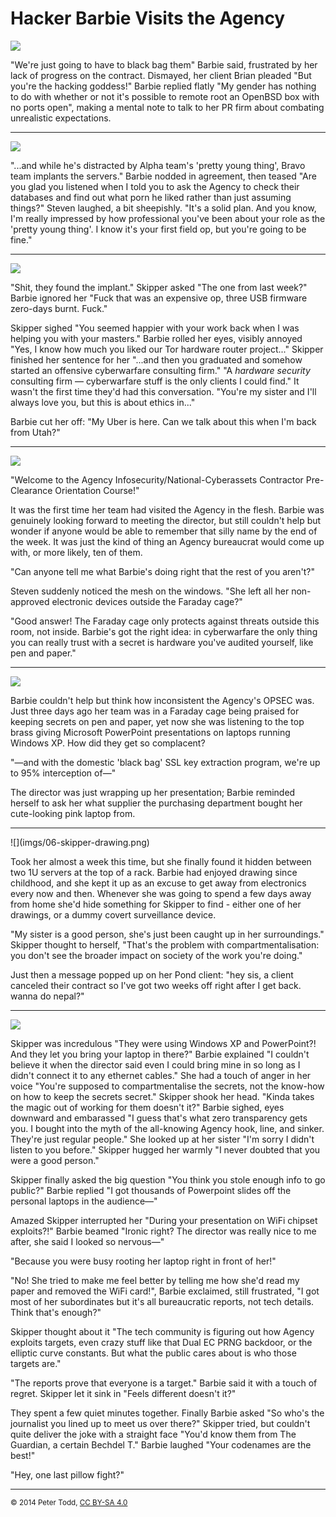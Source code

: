 <h1>Hacker Barbie Visits the Agency</h1>

![](imgs/01-remote-root.png)

"We're just going to have to black bag them" Barbie said, frustrated by her
lack of progress on the contract. Dismayed, her client Brian pleaded "But
you're the hacking goddess!" Barbie replied flatly "My gender has nothing to do
with whether or not it's possible to remote root an OpenBSD box with no ports
open", making a mental note to talk to her PR firm about combating unrealistic
expectations.


<hr>

![](imgs/02-black-bag.png)

"...and while he's distracted by Alpha team's 'pretty young thing', Bravo team
implants the servers." Barbie nodded in agreement, then teased "Are you glad you
listened when I told you to ask the Agency to check their databases and find out what porn he liked rather than just assuming things?" Steven laughed, a bit
sheepishly. "It's a solid plan. And you know, I'm really
impressed by how professional you've been about your role as the 'pretty
young thing'. I know it's your first field op, but you're going to be fine."


<hr>

![](imgs/03-kitchen.png)

"Shit, they found the implant." Skipper asked "The one from last week?" Barbie
ignored her "Fuck that was an expensive op, three USB firmware zero-days burnt.
Fuck."

Skipper sighed "You seemed happier with your work back when I was helping you
with your masters." Barbie rolled her eyes, visibly annoyed "Yes, I know how
much you liked our Tor hardware router project..." Skipper finished her
sentence for her "...and then you graduated and somehow started an offensive
cyberwarfare consulting firm." "A <i>hardware security</i> consulting firm —
cyberwarfare stuff is the only clients I could find." It wasn't the first time
they'd had this conversation. "You're my sister and I'll always love you, but
this is about ethics in..."

Barbie cut her off: "My Uber is here. Can we talk about this when I'm back from Utah?"


<hr>

![](imgs/04-agency-orientation.png)

"Welcome to the Agency Infosecurity/National-Cyberassets Contractor
Pre-Clearance Orientation Course!"

It was the first time her team had visited the Agency in the flesh. Barbie was
genuinely looking forward to meeting the director, but still couldn't help but
wonder if
anyone would be able to remember that silly name by the end of the week. It was just
the kind of thing an Agency bureaucrat would come up with, or more likely, ten
of them.

"Can anyone tell me what Barbie's doing right that the rest of you aren't?"

Steven suddenly noticed the mesh on the windows. "She left all her non-approved
electronic devices outside the Faraday cage?"

"Good answer! The Faraday cage only protects against threats outside this room,
not inside. Barbie's got the right idea: in cyberwarfare the only thing you can
really trust with a secret is hardware you've audited yourself, like pen and
paper."


<hr>

![](imgs/05-agency-brass.png)

Barbie couldn't help but think how inconsistent the Agency's OPSEC was. Just
three days ago her team was in a Faraday cage being praised for keeping secrets
on pen and paper, yet now she was listening to the top brass giving Microsoft
PowerPoint presentations on laptops running Windows XP. How did they get so
complacent?

"—and with the domestic 'black bag' SSL key extraction program, we're up to
95% interception of—"

The director was just wrapping up her presentation; Barbie reminded herself to
ask her what supplier the purchasing department bought her cute-looking pink
laptop from.


<hr>
![](imgs/06-skipper-drawing.png)

Took her almost a week this time, but she finally found it hidden between two
1U servers at the top of a rack. Barbie had enjoyed drawing since childhood,
and she kept it up as an excuse to get away from electronics every now and
then. Whenever she was going to spend a few days away from home she'd hide
something for Skipper to find - either one of her drawings, or a dummy covert
surveillance device.

"My sister is a good person, she's just been caught up in her surroundings."
Skipper thought to herself, "That's the problem with compartmentalisation: you
don't see the broader impact on society of the work you're doing."

Just then a message popped up on her Pond client: "hey sis, a client canceled
their contract so I've got two weeks off right after I get back. wanna do
nepal?"


<hr>

![](imgs/07-plots-and-pillowfights.png)

Skipper was incredulous "They were using Windows XP and PowerPoint?! And they
let you bring your laptop in there?" Barbie explained "I couldn't believe it
when the director said even I could bring mine in so long as I didn't connect
it to any ethernet cables." She had a touch of anger in her voice "You're
supposed to compartmentalise the secrets, not the know-how on how to keep the
secrets secret." Skipper shook her head. "Kinda takes the magic out of working
for them doesn't it?" Barbie sighed, eyes downward and embarassed "I guess
that's what zero transparency gets you. I bought into the myth of the
all-knowing Agency hook, line, and sinker. They're just regular people." She
looked up at her sister "I'm sorry I didn't listen to you before." Skipper
hugged her warmly "I never doubted that you were a good person."

Skipper finally asked the big question "You think you stole enough info to go
public?" Barbie replied "I got thousands of Powerpoint slides off the personal
laptops in the audience—"

Amazed Skipper interrupted her "During your presentation on WiFi chipset
exploits?!" Barbie beamed "Ironic right? The director was really nice to me
after, she said I looked so nervous—"

"Because you were busy rooting her laptop right in front of her!"

"No! She tried to make me feel better by telling me how she'd read my paper and
removed the WiFi card!", Barbie exclaimed, still frustrated, "I got most of her
subordinates but it's all bureaucratic reports, not tech details. Think that's
enough?"

Skipper thought about it "The tech community is figuring out how Agency
exploits targets, even crazy stuff like that Dual EC PRNG backdoor, or the
elliptic curve constants. But what the public cares about is who those targets
are."

"The reports prove that everyone is a target." Barbie said it with a
touch of regret. Skipper let it sink in "Feels different doesn't it?"

They spent a few quiet minutes together. Finally Barbie asked "So who's the
journalist you lined up to meet us over there?" Skipper tried, but couldn't
quite deliver the joke with a straight face "You'd know them from The Guardian,
a certain Bechdel T." Barbie laughed "Your codenames are the best!"

"Hey, one last pillow fight?"


<hr>
<small>© 2014 Peter Todd, <a href="http://creativecommons.org/licenses/by-sa/4.0/">CC BY-SA 4.0</a></small>
